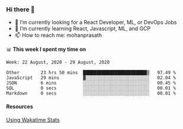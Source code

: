 ### Hi there 👋

- 🔭 I’m currently looking for a React Developer, ML, or DevOps Jobs
- 🌱 I’m currently learning React, Javascript, ML, and GCP
- 📫 How to reach me: mohanprasath

📊 **This week I spent my time on**
<!--START_SECTION:waka-->
```text
Week: 22 August, 2020 - 29 August, 2020

Other        23 hrs 50 mins  ████████████████████████▒   97.49 % 
JavaScript   29 mins         ▓░░░░░░░░░░░░░░░░░░░░░░░░   02.04 % 
JSON         6 mins          ░░░░░░░░░░░░░░░░░░░░░░░░░   00.45 % 
SQL          0 secs          ░░░░░░░░░░░░░░░░░░░░░░░░░   00.01 % 
Markdown     0 secs          ░░░░░░░░░░░░░░░░░░░░░░░░░   00.01 % 
```
<!--END_SECTION:waka-->

#### Resources
[Using Wakatime Stats](https://github.com/marketplace/actions/waka-readme)
